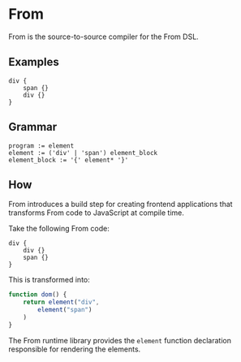 # From

From is the source-to-source compiler for the From DSL.

## Examples

```
div {
	span {}
	div {}
}
```

## Grammar

```
program := element
element := ('div' | 'span') element_block
element_block := '{' element* '}'
```

## How

From introduces a build step for creating frontend applications that transforms From code to JavaScript at compile time.

Take the following From code:

```
div {
	div {}
	span {}
}
```

This is transformed into:

```js
function dom() {
	return element("div",
		element("span")
	)
}
```
The From runtime library provides the `element` function declaration responsible for rendering the elements.
